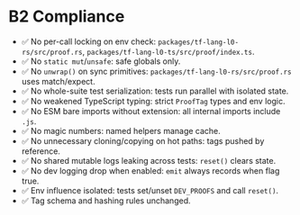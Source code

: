# B2 Compliance

- ✅ No per-call locking on env check: `packages/tf-lang-l0-rs/src/proof.rs`, `packages/tf-lang-l0-ts/src/proof/index.ts`.
- ✅ No `static mut`/`unsafe`: safe globals only.
- ✅ No `unwrap()` on sync primitives: `packages/tf-lang-l0-rs/src/proof.rs` uses match/expect.
- ✅ No whole-suite test serialization: tests run parallel with isolated state.
- ✅ No weakened TypeScript typing: strict `ProofTag` types and env logic.
- ✅ No ESM bare imports without extension: all internal imports include `.js`.
- ✅ No magic numbers: named helpers manage cache.
- ✅ No unnecessary cloning/copying on hot paths: tags pushed by reference.
- ✅ No shared mutable logs leaking across tests: `reset()` clears state.
- ✅ No dev logging drop when enabled: `emit` always records when flag true.
- ✅ Env influence isolated: tests set/unset `DEV_PROOFS` and call `reset()`.
- ✅ Tag schema and hashing rules unchanged.

